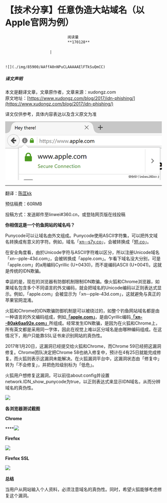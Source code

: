 
# 【技术分享】任意伪造大站域名（以Apple官网为例）


                                阅读量   
                                **170128**
                            
                        |
                        
                                                                                                                                    ![](./img/85900/AAffA0nNPuCLAAAAAElFTkSuQmCC)
                                                                                            



##### 译文声明

本文是翻译文章，文章原作者，文章来源：xudongz.com
                                <br>原文地址：[https://www.xudongz.com/blog/2017/idn-phishing/](https://www.xudongz.com/blog/2017/idn-phishing/)

译文仅供参考，具体内容表达以及含义原文为准

[![](./img/85900/t015a1088217fece55a.png)](./img/85900/t015a1088217fece55a.png)

****

翻译：[陈匡kk](http://bobao.360.cn/member/contribute?uid=2818953166)

预估稿费：60RMB

投稿方式：发送邮件至linwei#360.cn，或登陆网页版在线投稿



**你相信这是一个钓鱼网站的域名吗？**

Punycode可以让域名由外文组成。Punycode使用ASCII字符集，可以把外文域名转换成有意义的字符。例如，域名「[xn--s7y.co](http://xn--s7y.co)」，会被转换成「[短.co](http://%E7%9F%AD.co)」。

在安全角度看，由於Unicode字符与ASCII字符难以区分，所以注册Unicode域名「xn--pple-43d.com」，会被转换成「apple.com」。乍看下域名没大分别，可是「apple.com」的a用编码Cyrillic (U+0430)，而不是编码ASCII (U+0041)。这就是传统的IDN欺骗。

幸运的是，现在的浏览器有防御机制限制IDN欺骗。像火狐和Chrome浏览器，如果域名包含多个不同语言的外文编码，就会把域名的Unicode编码以正则表达式显示。例如，「apple.com」会被显示为「xn--pple-43d.com」，这就避免与真正的苹果官网混淆。

火狐和Chrome的IDN欺骗防御机制是可以被绕过的，如整个钓鱼网站域名都是由一种语言的外文编码组成，例如[**「apple.com」**](http://apple.com)，是由Cyrillic编码[**「xn--80ak6aa92e.com」**](http://xn--80ak6aa92e.com)所组成。经常发生IDN欺骗，是因为在火狐和Chrome上，所有英文都是采用同一字体，因此在视觉上难以区分域名是由哪种编码组成。在这情况下，用户只能靠SSL证书来识别网站的真伪性。

2017年1月20日，这漏洞已经提交给火狐和Chrome，而Chrome 59已经把这漏洞修复。Chrome团队决定把Chrome 58也纳入修复中，预计在4有25日就能完成修复。而火狐则表示这漏洞未能解决。在火狐漏洞平台中，这漏洞状态由「修复中」转为「不会修复」，并把危险级别标为「低危」。

火狐用户想修复这漏洞，可以前往about:config并设置network.IDN_show_punycode为true，以正则表达式来显示IDN域名，从而分辨域名的真伪性。

[![](./img/85900/AAffA0nNPuCLAAAAAElFTkSuQmCC)](https://p5.ssl.qhimg.com/t01e5d277d7ba458cea.png)



**各浏览器测试截图**

**Chrome**

****[![](./img/85900/AAffA0nNPuCLAAAAAElFTkSuQmCC)](https://p0.ssl.qhimg.com/t01998cc07b5c66015e.png)

**Firefox**

[![](./img/85900/AAffA0nNPuCLAAAAAElFTkSuQmCC)](https://p4.ssl.qhimg.com/t01eb22f41d05fbc48b.png)

**Firefox SSL**

[![](./img/85900/AAffA0nNPuCLAAAAAElFTkSuQmCC)](https://p1.ssl.qhimg.com/t01d2d02fd22ea3e05a.png)

**总结**

当用户从网站输入个人资料，必须注意域名的真伪性。同时，希望火狐能够考虑修复这个漏洞。
